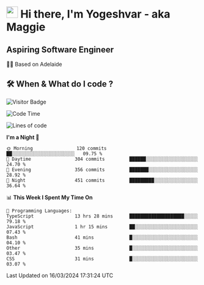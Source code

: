<h1><img src="https://emojis.slackmojis.com/emojis/images/1531849430/4246/blob-sunglasses.gif?1531849430" width="30"/> Hi there, I'm Yogeshvar - aka Maggie</h1>

## Aspiring Software Engineer
🏂🏻  Based on Adelaide 

## 🛠 When & What do I code ?  

![Visitor Badge](https://visitor-badge.feriirawann.repl.co?username=yogeshvar&repo=yogeshvar&label=Visitors&style=plastic&color=%23457BFF&contentType=svg)

<!--START_SECTION:waka-->
![Code Time](http://img.shields.io/badge/Code%20Time-2%2C756%20hrs%2018%20mins-blue)

![Lines of code](https://img.shields.io/badge/From%20Hello%20World%20I%27ve%20Written-4.1%20million%20lines%20of%20code-blue)

**I'm a Night 🦉** 

```text
🌞 Morning                120 commits         ██░░░░░░░░░░░░░░░░░░░░░░░   09.75 % 
🌆 Daytime                304 commits         ██████░░░░░░░░░░░░░░░░░░░   24.70 % 
🌃 Evening                356 commits         ███████░░░░░░░░░░░░░░░░░░   28.92 % 
🌙 Night                  451 commits         █████████░░░░░░░░░░░░░░░░   36.64 % 
```


📊 **This Week I Spent My Time On** 

```text
💬 Programming Languages: 
TypeScript               13 hrs 28 mins      ████████████████████░░░░░   79.18 % 
JavaScript               1 hr 15 mins        ██░░░░░░░░░░░░░░░░░░░░░░░   07.43 % 
Bash                     41 mins             █░░░░░░░░░░░░░░░░░░░░░░░░   04.10 % 
Other                    35 mins             █░░░░░░░░░░░░░░░░░░░░░░░░   03.47 % 
CSS                      31 mins             █░░░░░░░░░░░░░░░░░░░░░░░░   03.07 % 
```


 Last Updated on 16/03/2024 17:31:24 UTC
<!--END_SECTION:waka-->
